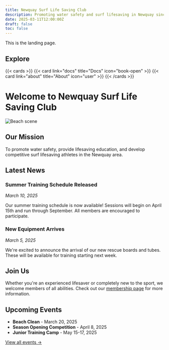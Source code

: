 ```yaml
---
title: Newquay Surf Life Saving Club
description: Promoting water safety and surf lifesaving in Newquay since 1975
date: 2025-03-11T12:00:00Z
draft: false
toc: false
---
```


This is the landing page.

## Explore

{{< cards >}}
  {{< card link="docs" title="Docs" icon="book-open" >}}
  {{< card link="about" title="About" icon="user" >}}
{{< /cards >}}

# Welcome to Newquay Surf Life Saving Club

![Beach scene](https://placehold.co/800x400?text=Newquay+Beach)

## Our Mission

To promote water safety, provide lifesaving education, and develop competitive surf lifesaving athletes in the Newquay area.

## Latest News

### Summer Training Schedule Released
*March 10, 2025*

Our summer training schedule is now available! Sessions will begin on April 15th and run through September. All members are encouraged to participate.

### New Equipment Arrives
*March 5, 2025*

We're excited to announce the arrival of our new rescue boards and tubes. These will be available for training starting next week.

## Join Us

Whether you're an experienced lifesaver or completely new to the sport, we welcome members of all abilities. Check out our [membership page](/membership/) for more information.

## Upcoming Events

- **Beach Clean** - March 20, 2025
- **Season Opening Competition** - April 8, 2025
- **Junior Training Camp** - May 15-17, 2025

[View all events →](/events/)
